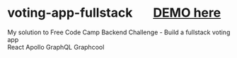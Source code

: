 # voting-app-fullstack   &nbsp; &nbsp; &nbsp; [DEMO here](http://voting-app-fullstack-zw.surge.sh/)
My solution to Free Code Camp Backend Challenge - Build a fullstack voting app <br/>
React   Apollo   GraphQL   Graphcool
